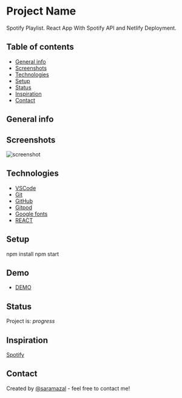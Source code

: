 # Project Name
Spotify Playlist. React App With Spotify API and Netlify Deployment.

## Table of contents
* [General info](#general-info)
* [Screenshots](#screenshots)
* [Technologies](#technologies)
* [Setup](#setup)
* [Status](#status)
* [Inspiration](#inspiration)
* [Contact](#contact)

## General info

## Screenshots
![screenshot](https://github.com/saramazal/spotify-playlist/blob/main/mazal-music.png)

## Technologies
* [VSCode](https://code.visualstudio.com/)
* [Git](https://git-scm.com/)
* [GitHub](https://github.com/)
* [Gitpod](https://www.gitpod.io/)
* [Google fonts](https://fonts.google.com/)
* [REACT](https://reactjs.org/docs/getting-started.html/)



## Setup
npm install
npm start

## Demo
* [DEMO](https://mazal-music.netlify.app/)



## Status
Project is:  _progress_

## Inspiration
 [Spotify](https://www.spotify.com/us/)


## Contact 
Created by [@saramazal](https://github.com/saramazal/) - feel free to contact me!
